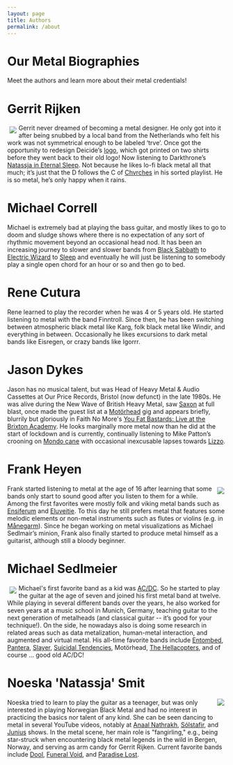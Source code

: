 ```yaml
---
layout: page
title: Authors
permalink: /about
---
```


# Our Metal Biographies
Meet the authors and learn more about their metal credentials!

<!-- <div style="float:left;margin:0 5px 5px 0" markdown="1"><img src="..\assets\img\members\Gerrit.jpg"/>
</div> -->
# Gerrit Rijken
<img style="float:left;margin:5px 5px 5px 5px;" src="\illegiblesemantics\assets\img\members\Gerrit.jpg"/>
Gerrit never dreamed of becoming a metal designer. He only got into it after being snubbed by a local band from the Netherlands who felt his work was not symmetrical enough to be labeled ‘trve’. Once got the opportunity to redesign Deicide’s <a href="http://www.radiotangra.com/en/news/read/2312.html" target="_blank" rel="noopener"><span>logo</span></a>, which got printed on two shirts before they went back to their old logo! Now listening to Darkthrone’s <a href="https://open.spotify.com/track/4DYkVqNqs6gSJ4sJRFst8G?si=cc59a65aa6e840d0" target="_blank" rel="noopener"><span>Natassja in Eternal Sleep</span></a>. Not because he likes lo-fi black metal all that much; it’s just that the D follows the C of <a href="https://open.spotify.com/artist/3CjlHNtplJyTf9npxaPl5w?si=8e81be106a504d3d" target="_blank" rel="noopener"><span>Chvrches</span></a> in his sorted playlist. He is so metal, he’s only happy when it rains.

# Michael Correll
Michael is extremely bad at playing the bass guitar, and mostly likes to go to doom and sludge shows where there is no expectation of any sort of rhythmic movement beyond an occasional head nod. It has been an increasing journey to slower and slower bands from <a href="
https://open.spotify.com/artist/5M52tdBnJaKSvOpJGz8mfZ?si=1ec69dc1fac64bea" target="_blank" rel="noopener"><span>Black Sabbath</span></a> to <a href="https://open.spotify.com/artist/4htjQW3lgIwL6fEJlTOez4?si=7e902c55c2a44908l" target="_blank" rel="noopener"><span>Electric Wizard</span></a> to <a href="https://open.spotify.com/artist/4Mt6w4tDGiPgV5q6JWPlrI?si=b3d46586bd104c7f" target="_blank" rel="noopener"><span>Sleep</span></a> and eventually he will just be listening to somebody play a single open chord for an hour or so and then go to bed.

# Rene Cutura
Rene learned to play the recorder when he was 4 or 5 years old. He started listening to metal with the band Finntroll. Since then, he has been switching between atmospheric black metal like Karg, folk black metal like Windir, and everything in between. Occasionally he likes excursions to dark metal bands like Eisregen, or crazy bands like Igorrr.

# Jason Dykes
Jason has no musical talent, but was Head of Heavy Metal & Audio Cassettes at Our Price Records, Bristol (now defunct) in the late 1980s. He was alive during the New Wave of British Heavy Metal, saw <a href="https://open.spotify.com/artist/71vVmHeNgCVSa5SVmfvscU?si=f1558ec28ffe43cf" target="_blank" rel="noopener"><span>Saxon</span></a> at full blast, once made the guest list at a <a href="https://open.spotify.com/artist/1DFr97A9HnbV3SKTJFu62M?si=fad6c8e0ee664655" target="_blank" rel="noopener"><span>Motörhead</span></a> gig and appears briefly, blurrily but gloriously in Faith No More's <a href="https://www.imdb.com/title/tt0291898/" target="_blank" rel="noopener"><span>You Fat Bastards: Live at the Brixton Academy</span></a>. He looks marginally more metal now than he did at the start of lockdown and is currently, continually listening to Mike Patton’s crooning on <a href="https://open.spotify.com/album/3nwFif277CXx1cQN0nOCZy?si=REplfZvpSMGVmdNFS6udgw&dl_branch=1" target="_blank" rel="noopener"><span>Mondo cane</span></a> with occasional inexcusable lapses towards <a href="https://open.spotify.com/artist/56oDRnqbIiwx4mymNEv7dS?si=1c7693c73f824be6" target="_blank" rel="noopener"><span>Lizzo</span></a>.

# Frank Heyen
<img style="float:right;margin:5px 5px 5px 5px;" src="\illegiblesemantics\assets\img\members\frank.jpg"/>
Frank started listening to metal at the age of 16 after learning that some bands only start to sound good after you listen to them for a while. Among the first favorites were mostly folk and viking metal bands such as <a href="https://open.spotify.com/artist/0krXCIkthz13P8o0v2tksH?si=4e082abbb4824ed3" target="_blank" rel="noopener"><span>Ensiferum</span></a> and <a href="https://open.spotify.com/artist/5X0N2k3qMnI8kSrGJT3kfT?si=831bcfa08a4b41e4" target="_blank" rel="noopener"><span>Eluveitie</span></a>. To this day he still prefers metal that features some melodic elements or non-metal instruments such as flutes or violins (e.g. in <a href="https://open.spotify.com/artist/6jQgWQKirZ7IKDGN8fRtdA?si=0f3dad8c2a4b4907" target="_blank" rel="noopener"><span>Månegarm</span></a>). Since he began working on metal visualizations as Michael Sedlmair’s minion, Frank also finally started to produce metal himself as a guitarist, although still a bloody beginner.

# Michael Sedlmeier
<img style="float:left;margin:5px 5px 5px 5px;" src="\illegiblesemantics\assets\img\members\michaels.png"/>
Michael's first favorite band as a kid was <a href="https://open.spotify.com/artist/711MCceyCBcFnzjGY4Q7Un?si=335c663efc6f4a45" target="_blank" rel="noopener"><span>AC/DC</span></a>. So he started to play the guitar at the age of seven and joined his first metal band at twelve. While playing in several different bands over the years, he also worked for seven years at a music school in Munich, Germany, teaching guitar to the next generation of metalheads (and classical guitar -- it’s good for your technique!). On the side, he nowadays also is doing some research in related areas such as data metalization, human-metal interaction, and augmented and virtual metal. His all-time favorite bands include <a href="https://open.spotify.com/artist/2pnezMcaiTHfGmgmGQjLsB?si=cfa436e5837a49b9" target="_blank" rel="noopener"><span>Entombed</span></a>, <a href="https://open.spotify.com/artist/14pVkFUHDL207LzLHtSA18?si=e3781c7d3049473c" target="_blank" rel="noopener"><span>Pantera</span></a>, <a href="https://open.spotify.com/artist/1IQ2e1buppatiN1bxUVkrk?si=5fe771f395c4457a" target="_blank" rel="noopener"><span>Slayer</span></a>, <a href="https://open.spotify.com/artist/3WPKDlucMsXH6FC1XaclZC?si=a3bb88fa459e4bcd" target="_blank" rel="noopener"><span>Suicidal Tendencies</span></a>, Motörhead, <a href="https://open.spotify.com/artist/1lsXuaLnHnfL7GoJXKkUtH?si=3ecd485f333c4090" target="_blank" rel="noopener"><span>The Hellacopters</span></a>, and of course … good old AC/DC!

# Noeska 'Natassja' Smit
<img style="float:right;margin:0 5px 5px 0;" src="\illegiblesemantics\assets\img\members\noeska.png"/>
Noeska tried to learn to play the guitar as a teenager, but was only interested in playing Norwegian Black Metal and had no interest in practicing the basics nor talent of any kind. She can be seen dancing to metal in several YouTube videos, notably at <a href="https://open.spotify.com/artist/7vrrJ5YlL3I8XUrh1ktGJV?si=21812f60b5a74604" target="_blank" rel="noopener"><span>Anaal Nathrakh</span></a>, <a href="https://open.spotify.com/artist/721C5U5rM8J0jjq6IQuSBK?si=adbd75dda3fb493b" target="_blank" rel="noopener"><span>Sólstafir</span></a>, and <a href="https://open.spotify.com/artist/2gx1v14c65YQU4p7ODeE9z?si=a14c3cbed10d4be2" target="_blank" rel="noopener"><span>Junius</span></a> shows. In the metal scene, her main role is "fangirling," e.g., being star-struck when encountering black metal legends in the wild in Bergen, Norway, and serving as arm candy for Gerrit Rijken. Current favorite bands include <a href="https://open.spotify.com/artist/101HSR6JTJqe3DBh6rb8kz?si=d9f7193990cb42af" target="_blank" rel="noopener"><span>Dool</span></a>, <a href="https://open.spotify.com/artist/62zh0MR0c0rAZ7fPkkRsNE?si=c05876a9b3004662" target="_blank" rel="noopener"><span>Funeral Void</span></a>, and <a href="https://open.spotify.com/artist/0gIo6kGl4KsCeIbqtZVHYp?si=b84a5b49f74b4a9e" target="_blank" rel="noopener"><span>Paradise Lost</span></a>.
